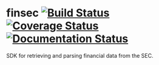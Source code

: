 # finsec [![Build Status](https://travis-ci.org/kentwills/finsec.svg?branch=master)](https://travis-ci.org/kentwills/finsec) [![Coverage Status](https://coveralls.io/repos/kentwills/finsec/badge.svg)](https://coveralls.io/r/kentwills/finsec) [![Documentation Status](https://readthedocs.org/projects/finsec/badge/?version=latest)](https://readthedocs.org/projects/finsec/?badge=latest)
SDK for retrieving and parsing financial data from the SEC.

